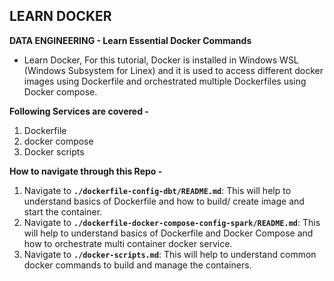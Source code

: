 ## LEARN DOCKER
**DATA ENGINEERING - Learn Essential Docker Commands**
- Learn Docker, For this tutorial, Docker is installed in Windows WSL (Windows Subsystem for Linex) and it is used to access different docker images using Dockerfile and orchestrated multiple Dockerfiles using Docker compose.

**Following Services are covered -**
1. Dockerfile 
2. docker compose 
3. Docker scripts 


**How to navigate through this Repo -**
1. Navigate to **`./dockerfile-config-dbt/README.md`**: This will help to understand basics of Dockerfile and how to build/ create image and start the container.
2. Navigate to **`./dockerfile-docker-compose-config-spark/README.md`**: This will help to understand basics of Dockerfile and Docker Compose and how to orchestrate multi container docker service.
3. Navigate to **`./docker-scripts.md`**: This will help to understand common docker commands to build and manage the containers.

